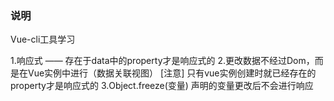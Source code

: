 ### 说明
Vue-cli工具学习

1.响应式 —— 存在于data中的property才是响应式的
2.更改数据不经过Dom，而是在Vue实例中进行（数据关联视图）
[注意] 只有vue实例创建时就已经存在的property才是响应式的
3.Object.freeze(变量) 声明的变量更改后不会进行响应